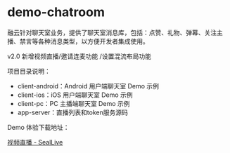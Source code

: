 # demo-chatroom

融云针对聊天室业务，提供了聊天室消息库，包括：点赞、礼物、弹幕、关注主播、禁言等各种消息类型，以方便开发者集成使用。

v2.0 新增视频直播/邀请连麦功能 /设置混流布局功能

项目目录说明：

* client-android：Android 用户端聊天室 Demo 示例
* client-ios：iOS 用户端聊天室 Demo 示例
* client-pc：PC 主播端聊天室 Demo 示例
*  app-server：直播列表和token服务源码


Demo 体验下载地址：

[视频直播 - SealLive](https://www.rongcloud.cn/downloads/demo)